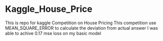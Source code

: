 # Kaggle_House_Price
This is repo for kaggle Competition on House Pricing
This competition use MEAN_SQUARE_ERROR to calculate the deviation from actual answer
I was able to achive 0.17 mse loss on my basic model 
